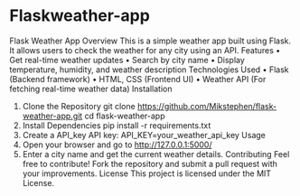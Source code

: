 # Flaskweather-app
Flask Weather App
Overview
This is a simple weather app built using Flask. It allows users to check the weather for any city using an API.
Features
•	Get real-time weather updates
•	Search by city name
•	Display temperature, humidity, and weather description
Technologies Used
•	Flask (Backend framework)
•	HTML, CSS (Frontend UI)
•	Weather API (For fetching real-time weather data)
Installation
1. Clone the Repository
git clone https://github.com/Mikstephen/flask-weather-app.git
cd flask-weather-app
2. Install Dependencies
pip install -r requirements.txt
3. Create  a API_key
API key: API_KEY=your_weather_api_key
Usage
1.	Open your browser and go to http://127.0.0.1:5000/
2.	Enter a city name and get the current weather details.
Contributing
Feel free to contribute! Fork the repository and submit a pull request with your improvements.
License
This project is licensed under the MIT License.

